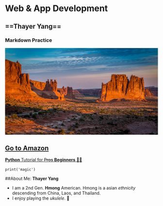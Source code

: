 # **Web & App Development**
## ==Thayer Yang==
### Markdown Practice

![alt text](new_mexico.jpg)

[Go to Amazon](https://www.amazon.com/)
---
[**Python** Tutorial for ~~Pros~~ **Beginners** 🦅🦅](https://www.youtube.com/watch?v=_uQrJ0TkZlc)

`print('magic')`

##About Me: **Thayer Yang**

- I am a 2nd Gen. **Hmong** American. Hmong is a asian *ethnicity* descending from China, Laos, and Thailand.
- I enjoy playing the *ukulele*. :musical_note:
